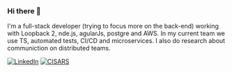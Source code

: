 ### Hi there 👋

I'm a full-stack developer (trying to focus more on the back-end) working with Loopback 2, nde.js, agularJs, postgre and AWS. In my current team we use TS, automated tests, CI/CD and microservices. I also do research about communiction on distributed teams.

<p align="left">
	<a href="https://www.linkedin.com/in/gfernandes410"><img src="https://img.shields.io/badge/LinkedIn--_.svg?style=social&logo=linkedin" alt="LinkedIn"></a>
	<a href="https://drive.google.com/file/d/1IU6MqbpvlepxuBN51VlkebyTRW6f3Snu/view?usp=sharing"><img src="https://img.shields.io/badge/paper-CISARS-lightgrey" alt="CISARS"></a>
</p>
